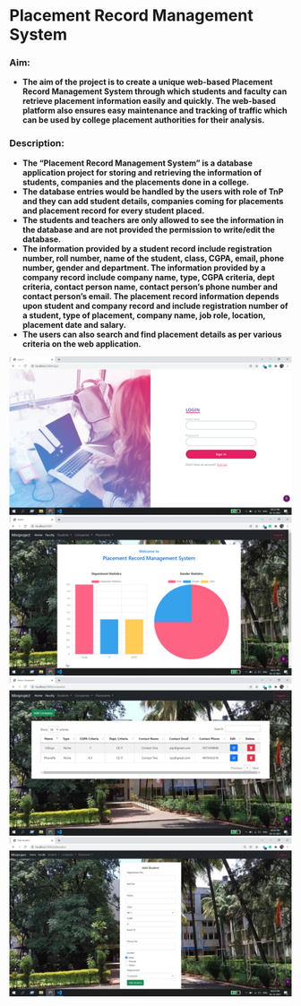 # Placement Record Management System

<h3>Aim:</h3>
<ul>
  <li>
  <b>The aim of the project is to create a unique web-based Placement Record Management System through which students and faculty can retrieve placement information easily and quickly. The web-based platform also ensures easy maintenance and tracking of traffic which can be used by college placement authorities for their analysis.
  </b>
    </li>
</ul> 
  
 
<h3>Description:</h3>
<ul>
  <li>
    <b>The “Placement Record Management System” is a database application project for storing and retrieving the information of students, companies and the placements done in a college.
</b>
    </li>
  <li>
    <b>The database entries would be handled by the users with role of TnP and they can add student details, companies coming for placements and placement record for every student placed.
</b>
    </li>
  <li>
    <b>The students and teachers are only allowed to see the information in the database and are not provided the permission to write/edit the database.
</b>
    </li>
   <li>
    <b>The information provided by a student record include registration number, roll number, name of the student, class, CGPA, email, phone number, gender and department. The information provided by a company record include company name, type, CGPA criteria, dept criteria, contact person name, contact person’s phone number and contact person’s email. The placement record information depends upon student and company record and include registration number of a student, type of placement, company name, job role, location, placement date and salary.
</b>
    </li>
   <li>
    <b>The users can also search and find placement details as per various criteria on the web application.
</b>
    </li>
</ul>

![login](https://github.com/wizzard21/Placement-Record-Management-System/blob/master/images/login.png)
![login](https://github.com/wizzard21/Placement-Record-Management-System/blob/master/images/home.png)
![login](https://github.com/wizzard21/Placement-Record-Management-System/blob/master/images/showcompanies.png)
![login](https://github.com/wizzard21/Placement-Record-Management-System/blob/master/images/addstudent.png)
